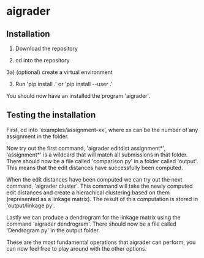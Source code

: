 # aigrader

## Installation

1) Download the repository

2) cd into the repository

3a) (optional) create a virtual environment

3) Run 'pip install .' or 'pip install --user .'

You should now have an installed the program 'aigrader'.

## Testing the installation

First, cd into 'examples/assignment-xx', where xx can be the number of any assignment in the folder.

Now try out the first command, 'aigrader editdist assignment\*', 'assignment\*' is a wildcard that will match all submissions in that folder. There should now be a file called 'comparison.py' in a folder called 'output'. This means that the edit distances have successfully been computed.

When the edit distances have been computed we can try out the next command, 'aigrader cluster'. This command will take the newly computed edit distances and create a hierachical clustering based on them (represented as a linkage matrix). The result of this computation is stored in 'output/linkage.py'.

Lastly we can produce a dendrogram for the linkage matrix using the command 'aigrader dendrogram'. There should now be a file called 'Dendrogram.py' in the output folder.

These are the most fundamental operations that aigrader can perform, you can now feel free to play around with the other options.
